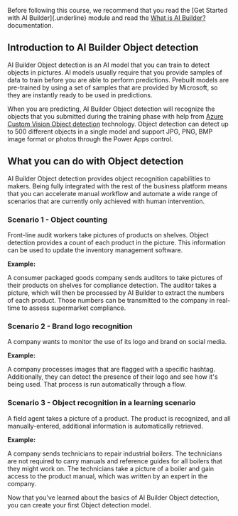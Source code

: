 Before following this course, we recommend that you read the [Get Started with AI Builder]{.underline} module and read the [What is AI Builder?](https://docs.microsoft.com/ai-builder/overview) documentation.

## Introduction to AI Builder Object detection

AI Builder Object detection is an AI model that you can train to detect objects in pictures. AI models usually require that you provide samples of data to train before you are able to perform predictions. Prebuilt models are pre-trained by using a set of samples that are provided by Microsoft, so they are instantly ready to be used in predictions.

When you are predicting, AI Builder Object detection will recognize the objects that you submitted during the training phase with help from [Azure Custom Vision Object detection](https://docs.microsoft.com/azure/cognitive-services/custom-vision-service/home) technology. Object detection can detect up to 500 different objects in a single model and support JPG, PNG, BMP image format or photos through the Power Apps control.

## What you can do with Object detection

AI Builder Object detection provides object recognition capabilities to makers. Being fully integrated with the rest of the business platform means that you can accelerate manual workflow and automate a wide range of scenarios that are currently only achieved with human intervention.

### Scenario 1 - Object counting

Front-line audit workers take pictures of products on shelves. Object detection provides a count of each product in the picture. This information can be used to update the inventory management software.

**Example:**

A consumer packaged goods company sends auditors to take pictures of their products on shelves for compliance detection. The auditor takes a picture, which will then be processed by AI Builder to extract the numbers of each product. Those numbers can be transmitted to the company in real-time to assess supermarket compliance.

### Scenario 2 - Brand logo recognition

A company wants to monitor the use of its logo and brand on social media.

**Example:**

A company processes images that are flagged with a specific hashtag. Additionally, they can detect the presence of their logo and see how it's being used. That process is run automatically through a flow.

### Scenario 3 - Object recognition in a learning scenario

A field agent takes a picture of a product. The product is recognized, and all manually-entered, additional information is automatically retrieved.

**Example:**

A company sends technicians to repair industrial boilers. The technicians are not required to carry manuals and reference guides for all boilers that they might work on. The technicians take a picture of a boiler and gain access to the product manual, which was written by an expert in the company.


Now that you've learned about the basics of AI Builder Object detection, you can create your first Object detection model.

